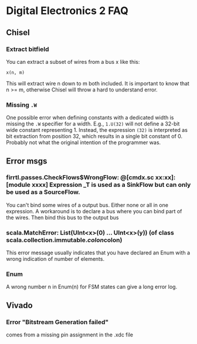 # Digital Electronics 2 FAQ

## Chisel

### Extract bitfield
You can extract a subset of wires from a bus x like this:  
    
    x(n, m)

This will extract wire n down to m both included. It is important to know that n >= m, otherwise Chisel will throw a hard to understand error.

### Missing ```.W```

One possible error when defining constants with a dedicated width is missing the ```.W```
specifier for a width. E.g., ```1.U(32)``` will not define a 32-bit wide constant representing 1.
Instead, the expression ```(32)``` is interpreted as bit extraction from position 32, which results
in a single bit constant of 0. Probably not what the original intention of the programmer was.


## Error msgs


### firrtl.passes.CheckFlows$WrongFlow:  @[cmdx.sc xx:xx]: [module xxxx]  Expression _T is used as a SinkFlow but can only be used as a SourceFlow.

You can't bind some wires of a output bus. Either none or all in one expression. A workaround is to declare a bus where you can bind part of the wires. Then bind this bus to the output bus

### scala.MatchError: List(UInt\<x\>(0) ... UInt\<x>(y)) (of class scala.collection.immutable.$colon$colon)
This error message usually indicates that you have declared an Enum with a wrong indication of number of elements.

### Enum

A wrong number n in Enum(n) for FSM states can give a long error log.

## Vivado

### Error "Bitstream Generation failed"

comes from a missing pin assignment in the .xdc file


